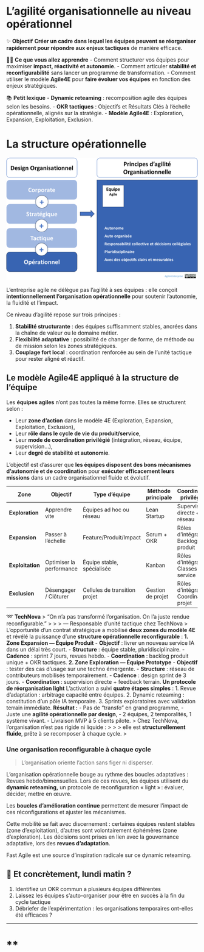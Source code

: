 # L’agilité organisationnelle au niveau opérationnel



✨ **Objectif** **Créer un cadre dans lequel les équipes peuvent se réorganiser rapidement pour répondre aux enjeux tactiques** de manière efficace.

🧑‍🎓 **Ce que vous allez apprendre** - Comment structurer vos équipes pour maximiser **impact, réactivité et autonomie**. - Comment articuler **stabilité et reconfigurabilité** sans lancer un programme de transformation. - Comment utiliser le modèle **Agile4E** pour **faire évoluer vos équipes** en fonction des enjeux stratégiques.

📚 **Petit lexique** - **Dynamic reteaming** : recomposition agile des équipes selon les besoins. - **OKR tactiques** : Objectifs et Résultats Clés à l’échelle opérationnelle, alignés sur la stratégie. - **Modèle Agile4E** : Exploration, Expansion, Exploitation, Exclusion.

# La structure opérationnelle

![image.png](image.png)

L’entreprise agile ne délègue pas l’agilité à ses équipes : elle conçoit **intentionnellement l’organisation opérationnelle** pour soutenir l’autonomie, la fluidité et l’impact.

Ce niveau d’agilité repose sur trois principes :

1. **Stabilité structurante** : des équipes suffisamment stables, ancrées dans la chaîne de valeur ou le domaine métier.
2. **Flexibilité adaptative** : possibilité de changer de forme, de méthode ou de mission selon les zones stratégiques.
3. **Couplage fort local** : coordination renforcée au sein de l’unité tactique pour rester aligné et réactif.

## Le modèle Agile4E appliqué à la structure de l’équipe

Les **équipes agiles** n’ont pas toutes la même forme. Elles se structurent selon :

- Leur **zone d’action** dans le modèle 4E (Exploration, Expansion, Exploitation, Exclusion),
- Leur **rôle dans le cycle de vie du produit/service**,
- Leur **mode de coordination privilégié** (intégration, réseau, équipe, supervision…),
- Leur **degré de stabilité et autonomie**.

L’objectif est d’assurer que **les équipes disposent des bons mécanismes d’autonomie et de coordination** pour **exécuter efficacement leurs missions** dans un cadre organisationnel fluide et évolutif.

| Zone | Objectif | Type d’équipe | Méthode principale | Coordination privilégiée |
| --- | --- | --- | --- | --- |
| **Exploration** | Apprendre vite | Équipes ad hoc ou réseau | Lean Startup | Supervision directe + réseau |
| **Expansion** | Passer à l’échelle | Feature/Produit/Impact | Scrum + OKR | Rôles d’intégrateur, Backlog produit |
| **Exploitation** | Optimiser la performance | Équipe stable, spécialisée | Kanban | Rôles d’intégrateur, Classes de service |
| **Exclusion** | Désengager / Clôturer | Cellules de transition projet | Gestion de projet | Rôles d’intégrateur, Coordination projet |

➿ **TechNova** > “On n’a pas transformé l’organisation. On l’a juste rendue reconfigurable.” > > > — Responsable d’unité tactique chez TechNova > L’opportunité d’un contrat stratégique a mobilisé **deux zones du modèle 4E** et révélé la puissance d’une **structure opérationnelle reconfigurable** : **1. Zone Expansion — Équipe Produit** - **Objectif** : livrer un nouveau service IA dans un délai très court. - **Structure** : équipe stable, pluridisciplinaire. - **Cadence** : sprint 7 jours, revues hebdo. - **Coordination** : backlog produit unique + OKR tactiques. **2. Zone Exploration — Équipe Prototype** - **Objectif** : tester des cas d’usage sur une techno émergente. - **Structure** : réseau de contributeurs mobilisés temporairement. - **Cadence** : design sprint de 3 jours. - **Coordination** : supervision directe + feedback terrain. **Un protocole de réorganisation light** L’activation a suivi **quatre étapes simples** : 1. Revue d’adaptation : arbitrage capacité entre équipes. 2. Dynamic reteaming : constitution d’un pôle IA temporaire. 3. Sprints exploratoires avec validation terrain immédiate. **Résultat :** - Pas de “transfo” en grand programme, - Juste une **agilité opérationnelle par design**, - 2 équipes, 2 temporalités, 1 système vivant. - Livraison MVP à 5 clients pilote. > Chez TechNova, l’organisation n’est pas rigide ni liquide : > > > elle est **structurellement fluide**, prête à se recomposer à chaque cycle. >

### Une organisation reconfigurable à chaque cycle

> L’organisation oriente l’action sans figer ni disperser.
> 

L’organisation opérationnelle bouge au rythme des boucles adaptatives : Revues hebdo/bimensuelles. Lors de ces revues, les équipes utilisent du **dynamic reteaming,** un protocole de reconfiguration « light » : évaluer, décider, mettre en œuvre.

Les **boucles d’amélioration continue** permettent de mesurer l’impact de ces réconfigurations et ajuster les mécanismes.

Cette mobilité se fait avec discernement : certaines équipes restent stables (zone d’exploitation), d’autres sont volontairement éphémères (zone d’exploration). Les décisions sont prises en lien avec la gouvernance adaptative, lors des **revues d’adaptation**.

Fast Agile est une source d’inspiration radicale sur ce dynamic reteaming.

## 👣 Et concrètement, lundi matin ?

1. Identifiez un OKR commun a plusieurs équipes différentes
2. Laissez les équipes s’auto-organiser pour être en succès à la fin du cycle tactique
3. Débriefer de l’expérimentation : les organisations temporaires ont-elles été efficaces ?

---

# **